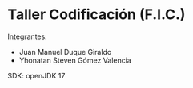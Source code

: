 # Taller Codificación (F.I.C.)

Integrantes: 
- Juan Manuel Duque Giraldo
- Yhonatan Steven Gómez Valencia

SDK: openJDK 17
